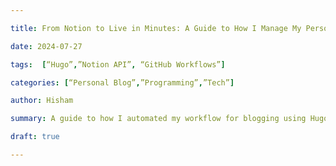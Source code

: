 ```yaml
---

title: From Notion to Live in Minutes: A Guide to How I Manage My Personal Blog Through Notion

date: 2024-07-27

tags:  [“Hugo”,”Notion API”, “GitHub Workflows”]

categories: [“Personal Blog”,”Programming”,”Tech”]

author: Hisham

summary: A guide to how I automated my workflow for blogging using Hugo + Notion

draft: true

---
```


<Your Content Here>

